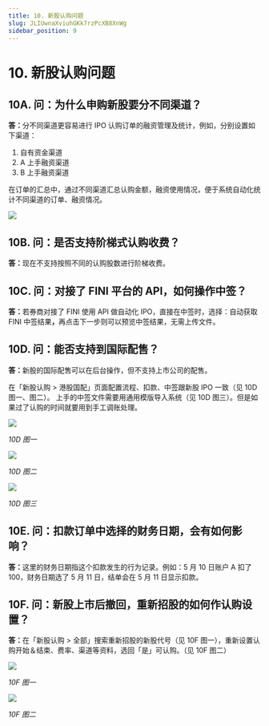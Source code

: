 ```yaml
---
title: 10. 新股认购问题
slug: JLIUwnaXviuhGKk7rzPcXB8XnWg
sidebar_position: 9
---
```



# 10. 新股认购问题

## 10A. 问：为什么申购新股要分不同渠道？

<b>答：</b>分不同渠道更容易进行 IPO 认购订单的融资管理及统计，例如，分别设置如下渠道：
1. 自有资金渠道
2. A 上手融资渠道
3. B 上手融资渠道

在订单的汇总中，通过不同渠道汇总认购金额，融资使用情况，便于系统自动化统计不同渠道的订单、融资情况。

<img src="/assets/QG00bYmqeoEL90x66C5cx0c3nWb.png" src-width="3612" src-height="592" align="center"/>

## 10B. 问：是否支持阶梯式认购收费？

<b>答：</b>现在不支持按照不同的认购股数进行阶梯收费。

## 10C. 问：对接了 FINI 平台的 API，如何操作中签？

<b>答：</b>若券商对接了 FINI 使用 API 做自动化 IPO，直接在中签时，选择：自动获取 FINI 中签结果<b>，</b>再点击下一步则可以预览中签结果，无需上传文件。

## 10D. 问：能否支持到国际配售？

<b>答：</b>新股的国际配售可以在后台操作，但不支持上市公司的配售。

在「新股认购 &gt; 港股国配」页面配置流程、扣款、中签跟新股 IPO 一致（见 10D 图一、图二）。
上手的中签文件需要用通用模版导入系统（见 10D 图三）。但是如果过了认购的时间就要用到手工调账处理。

<img src="/assets/N0uYbOezFo61ZVx78UPc2wzin2b.png" src-width="2506" src-height="854" align="center"/>

<em>10D 图一</em>

<img src="/assets/VLP2bUK8ooUSJvxC5VZcGGvpnwg.png" src-width="2498" src-height="928" align="center"/>

<em>10D 图二</em>

<img src="/assets/Afl9b7VsnobzEjxIPt7cDGwMnib.png" src-width="2508" src-height="1428" align="center"/>

<em>10D 图三</em>

## 10E. 问：扣款订单中选择的财务日期，会有如何影响？

<b>答：</b>这里的财务日期指这个扣款发生的行为记录。例如：5 月 10 日账户 A 扣了 100，财务日期选了 5 月 11 日，结单会在 5 月 11 日显示扣款。

## 10F. 问：新股上市后撤回，重新招股的如何作认购设置？

<b>答：</b>在「新股认购 &gt; 全部」搜索重新招股的新股代号（见 10F 图一），重新设置认购开始＆结束、费率、渠道等资料，选回「是」可认购。（见 10F 图二）

<img src="/assets/J8NWb5c5GoULAdxs9WFcim2HnPc.png" src-width="2554" src-height="662" align="center"/>

<em>10F 图一</em>

<img src="/assets/V8klbbqj7oMVKQxtutac62Uqnqb.png" src-width="2528" src-height="1552" align="center"/>

<em>10F 图二</em>

